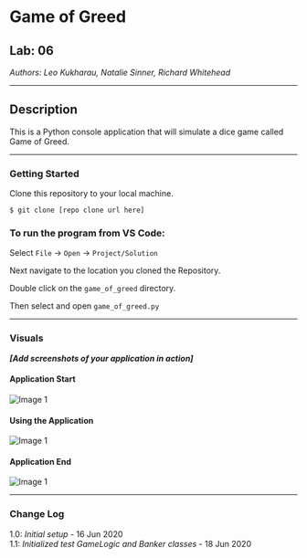 # Game of Greed

## Lab: 06

_Authors: Leo Kukharau, Natalie Sinner, Richard Whitehead_

---

## Description

This is a Python console application that will simulate a dice game called Game of Greed.

---

### Getting Started

Clone this repository to your local machine.

```
$ git clone [repo clone url here]
```

### To run the program from VS Code:

Select `File` -> `Open` -> `Project/Solution`

Next navigate to the location you cloned the Repository.

Double click on the `game_of_greed` directory.

Then select and open `game_of_greed.py`

---

### Visuals

**_[Add screenshots of your application in action]_**

#### Application Start

![Image 1](https://via.placeholder.com/750x500)

#### Using the Application

![Image 1](https://via.placeholder.com/750x500)

#### Application End

![Image 1](https://via.placeholder.com/750x500)

---

### Change Log

1.0: _Initial setup_ - 16 Jun 2020  
1.1: _Initialized test GameLogic and Banker classes_ - 18 Jun 2020
